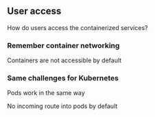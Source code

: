 ## User access

How do users access the containerized services?

### Remember container networking

Containers are not accessible by default

### Same challenges for Kubernetes

Pods work in the same way

No incoming route into pods by default
